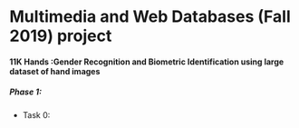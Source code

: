 # Multimedia and Web Databases (Fall 2019) project

#### 11K Hands :Gender Recognition and Biometric Identification using large dataset of hand images

##### Phase 1:

* Task 0:
